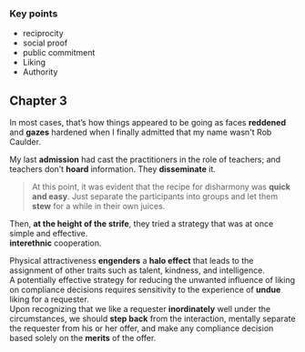 
### Key points
* reciprocity
* social proof 
* public commitment 
* Liking 
* Authority 


## Chapter 3 

In most cases, that’s how things appeared to be going as faces **reddened** and **gazes** hardened when I finally admitted that my name wasn't Rob Caulder.  

My last **admission** had cast the practitioners in the role of teachers; and teachers don’t **hoard** information. They **disseminate** it.  

> At this point, it was evident that the recipe for disharmony was **quick and easy**. Just separate the participants into groups and let them **stew** for a while in their own juices.  

Then, **at the height of the strife**, they tried a strategy that was at once simple and effective.  
**interethnic** cooperation.  


Physical attractiveness **engenders** a **halo effect** that leads to the assignment of other traits such as talent, kindness, and intelligence.   
A potentially effective strategy for reducing the unwanted influence of liking on compliance decisions requires sensitivity to the experience of **undue** liking for a requester.  
Upon recognizing that we like a requester **inordinately** well under the circumstances, we should **step back** from the interaction, mentally separate the requester from his or her offer, and make any compliance decision based solely on the **merits** of the offer.  


